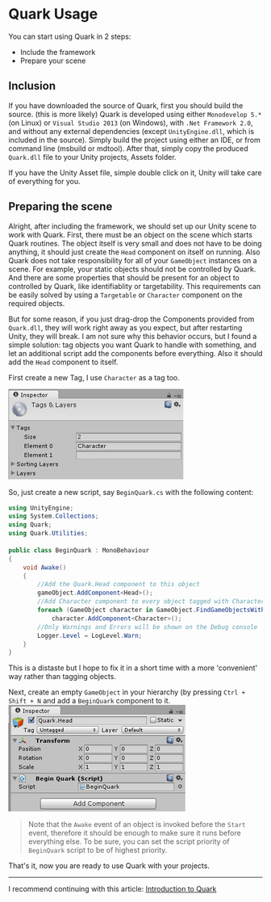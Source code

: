 Quark Usage
====
You can start using Quark in 2 steps:

+ Include the framework
+ Prepare your scene

Inclusion
----
If you have downloaded the source of Quark, first you should build the source. (this is more likely)
Quark is developed using either `Monodevelop 5.*` (on Linux) or `Visual Studio 2013` (on Windows), with `.Net Framework 2.0`, and without any external dependencies (except `UnityEngine.dll`, which is included in the source).
Simply build the project using either an IDE, or from command line (msbuild or mdtool).
After that, simply copy the produced `Quark.dll` file to your Unity projects, Assets folder.

If you have the Unity Asset file, simple double click on it, Unity will take care of everything for you.

Preparing the scene
----
Alright, after including the framework, we should set up our Unity scene to work with Quark.
First, there must be an object on the scene which starts Quark routines. The object itself is very small and does not have to be doing anything, it should just create the `Head` component on itself on running.
Also Quark does not take responsibility for all of your `GameObject` instances on a scene. For example, your static objects should not be controlled by Quark. 
And there are some properties that should be present for an object to controlled by Quark, like identifiablity or targetability.
This requirements can be easily solved by using a `Targetable` or `Character` component on the required objects.

But for some reason, if you just drag-drop the Components provided from `Quark.dll`, they will work right away as you expect, but after restarting Unity, they will break. I am not sure why this behavior occurs, but I found a simple solution: tag objects you want Quark to handle with something, and let an additional script add the components before everything. Also it should add the `Head` component to itself.

First create a new Tag, I use `Character` as a tag too.

![Create the Character tag](Images/Usage/tag.png)

So, just create a new script, say `BeginQuark.cs` with the following content:

```csharp
using UnityEngine;
using System.Collections;
using Quark;
using Quark.Utilities;

public class BeginQuark : MonoBehaviour
{
    void Awake()
    {
	    //Add the Quark.Head component to this object
        gameObject.AddComponent<Head>();
        //Add Character component to every object tagged with Character
        foreach (GameObject character in GameObject.FindGameObjectsWithTag("Character"))
            character.AddComponent<Character>();
        //Only Warnings and Errors will be shown on the Debug console
        Logger.Level = LogLevel.Warn;
    }
}
```
This is a distaste but I hope to fix it in a short time with a more 'convenient' way rather than tagging objects.

Next, create an empty `GameObject` in your hierarchy (by pressing `Ctrl + Shift + N` and add a `BeginQuark` component to it.
![Example of a Quark.Head object](Images/Usage/head.png)

> Note that the `Awake` event of an object is invoked before the `Start` event, therefore it should be enough to make sure it runs before everything else. To be sure, you can set the script priority of `BeginQuark` script to be of highest priority.

That's it, now you are ready to use Quark with your projects.

----
I recommend continuing with this article: [Introduction to Quark][1]

[1]: Introduction.md

